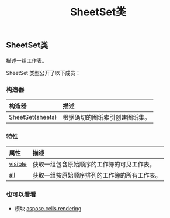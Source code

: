 ﻿---
title: SheetSet类
second_title: Aspose.Cells for Python via .NET API 参考资料
description:
type: docs
weight: 110
url: /zh/python-net/aspose.cells.rendering/sheetset/
is_root: false
---
##  SheetSet类
描述一组工作表。



SheetSet 类型公开了以下成员：

### 构造器
|构造器|描述|
| :- | :- |
| [SheetSet(sheets)](/cells/zh/python-net/aspose.cells.rendering/sheetset/__init__/#list) |根据确切的图纸索引创建图纸集。|


### 特性
|属性|描述|
| :- | :- |
| [visible](/cells/zh/python-net/aspose.cells.rendering/sheetset/visible) |获取一组包含原始顺序的工作簿的可见工作表。|
| [all](/cells/zh/python-net/aspose.cells.rendering/sheetset/all) |获取一组按原始顺序排列的工作簿的所有工作表。|



### 也可以看看
* 模块 [aspose.cells.rendering](..)

